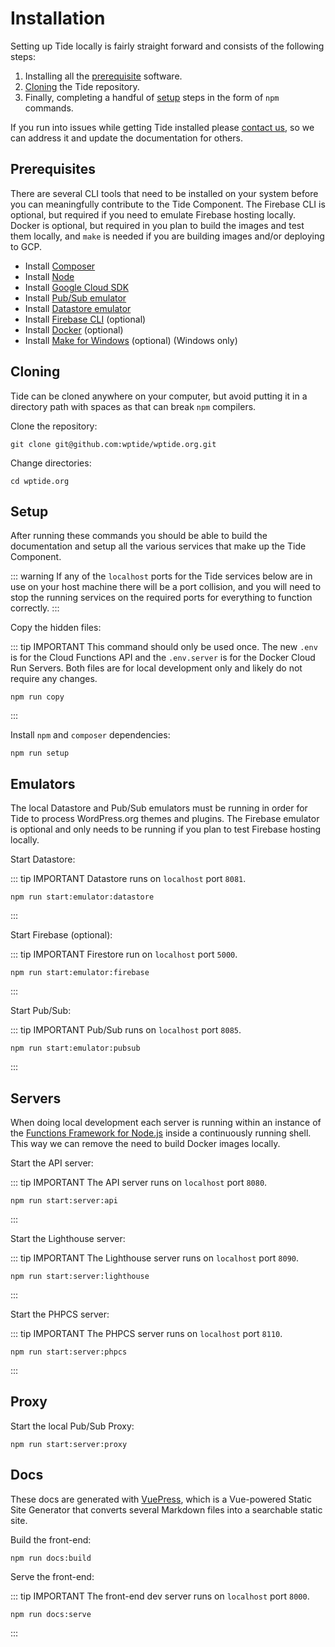 # Installation

Setting up Tide locally is fairly straight forward and consists of the following steps:

1. Installing all the [prerequisite](#prerequisites) software.
2. [Cloning](#cloning) the Tide repository.
3. Finally, completing a handful of [setup](#setup) steps in the form of `npm` commands.

If you run into issues while getting Tide installed please [contact us](../README.md#contact-us), so we can address it and update the documentation for others.

## Prerequisites

There are several CLI tools that need to be installed on your system before you can meaningfully contribute to the Tide Component. The Firebase CLI is optional, but required if you need to emulate Firebase hosting locally. Docker is optional, but required in you plan to build the images and test them locally, and `make` is needed if you are building images and/or deploying to GCP.

* Install [Composer](https://getcomposer.org/)
* Install [Node](https://nodejs.org/en/download/)
* Install [Google Cloud SDK](https://cloud.google.com/sdk/docs/install)
* Install [Pub/Sub emulator](https://cloud.google.com/pubsub/docs/emulator)
* Install [Datastore emulator](https://cloud.google.com/datastore/docs/tools/datastore-emulator)
* Install [Firebase CLI](https://firebase.google.com/docs/cli) (optional)
* Install [Docker](https://docs.docker.com/get-docker/) (optional)
* Install [Make for Windows](http://gnuwin32.sourceforge.net/packages/make.htm) (optional) (Windows only)

## Cloning

Tide can be cloned anywhere on your computer, but avoid putting it in a directory path with spaces as that can break `npm` compilers.

Clone the repository:

    git clone git@github.com:wptide/wptide.org.git

Change directories:

    cd wptide.org

## Setup

After running these commands you should be able to build the documentation and setup all the various services that make up the Tide Component.

::: warning
If any of the `localhost` ports for the Tide services below are in use on your host machine there will be a port collision, and you will need to stop the running services on the required ports for everything to function correctly.
:::

Copy the hidden files:

::: tip IMPORTANT
This command should only be used once. The new `.env` is for the Cloud Functions API and the `.env.server` is for the Docker Cloud Run Servers. Both files are for local development only and likely do not require any changes.

    npm run copy

:::

Install `npm` and `composer` dependencies:

    npm run setup

## Emulators

The local Datastore and Pub/Sub emulators must be running in order for Tide to process WordPress.org themes and plugins. The Firebase emulator is optional and only needs to be running if you plan to test Firebase hosting locally.

Start Datastore:

::: tip IMPORTANT
Datastore runs on `localhost` port `8081`.

    npm run start:emulator:datastore

:::

Start Firebase (optional):

::: tip IMPORTANT
Firestore run on `localhost` port `5000`.

    npm run start:emulator:firebase

:::

Start Pub/Sub:

::: tip IMPORTANT
Pub/Sub runs on `localhost` port `8085`.

    npm run start:emulator:pubsub

:::

## Servers

When doing local development each server is running within an instance of the [Functions Framework for Node.js](https://github.com/GoogleCloudPlatform/functions-framework-nodejs) inside a continuously running shell. This way we can remove the need to build Docker images locally.

Start the API server:

::: tip IMPORTANT
The API server runs on `localhost` port `8080`.

    npm run start:server:api

:::

Start the Lighthouse server:

::: tip IMPORTANT
The Lighthouse server runs on `localhost` port `8090`.

    npm run start:server:lighthouse

:::

Start the PHPCS server:

::: tip IMPORTANT
The PHPCS server runs on `localhost` port `8110`.

    npm run start:server:phpcs

:::

## Proxy

Start the local Pub/Sub Proxy: 

    npm run start:server:proxy

## Docs

These docs are generated with [VuePress](https://vuepress.vuejs.org/), which is a Vue-powered Static Site Generator that converts several Markdown files into a searchable static site.

Build the front-end:

    npm run docs:build

Serve the front-end:

::: tip IMPORTANT
The front-end dev server runs on `localhost` port `8000`.

    npm run docs:serve

:::
